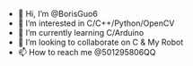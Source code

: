 - 👋 Hi, I’m @BorisGuo6
- 👀 I’m interested in C/C++/Python/OpenCV
- 🌱 I’m currently learning C/Arduino
- 💞️ I’m looking to collaborate on C & My Robot 
- 📫 How to reach me @501295806QQ

<!---
BorisGuo6/BorisGuo6 is a ✨ special ✨ repository because its `README.md` (this file) appears on your GitHub profile.
You can click the Preview link to take a look at your changes.
--->
